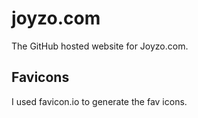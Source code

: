 # joyzo.com

The GitHub hosted website for Joyzo.com.


## Favicons

I used favicon.io to generate the fav icons.
